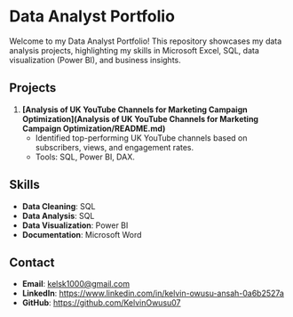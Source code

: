 # Data Analyst Portfolio

Welcome to my Data Analyst Portfolio! This repository showcases my data analysis projects, highlighting my skills in Microsoft Excel, SQL, data visualization (Power BI), and business insights.

## Projects
1. **[Analysis of UK YouTube Channels for Marketing Campaign Optimization](Analysis of UK YouTube Channels for Marketing Campaign Optimization/README.md)**  
   - Identified top-performing UK YouTube channels based on subscribers, views, and engagement rates.  
   - Tools: SQL, Power BI, DAX.  

## Skills
- **Data Cleaning**: SQL 
- **Data Analysis**: SQL  
- **Data Visualization**: Power BI 
- **Documentation**: Microsoft Word  

## Contact
- **Email**: kelsk1000@gmail.com  
- **LinkedIn**: https://www.linkedin.com/in/kelvin-owusu-ansah-0a6b2527a  
- **GitHub**: https://github.com/KelvinOwusu07  

